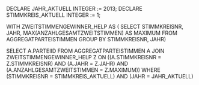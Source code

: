 DECLARE JAHR_AKTUELL INTEGER := 2013;
DECLARE STIMMKREIS_AKTUELL INTEGER := 1;

WITH ZWEITSTIMMENGEWINNER_HELP AS (
SELECT STIMMKREISNR, JAHR, MAX(ANZAHLGESAMTZWEITSTIMMEN) AS MAXIMUM
FROM AGGREGATPARTEISTIMMEN
GROUP BY STIMMKREISNR, JAHR)

SELECT A.PARTEIID
FROM AGGREGATPARTEISTIMMEN A JOIN ZWEITSTIMMENGEWINNER_HELP Z ON ((A.STIMMKREISNR = Z.STIMMKREISNR) AND (A.JAHR = Z.JAHR) AND (A.ANZAHLGESAMTZWEITSTIMMEN = Z.MAXIMUM))
WHERE (STIMMKREISNR = STIMMKREIS_AKTUELL) AND (JAHR = JAHR_AKTUELL)
